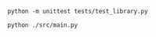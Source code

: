 ```commandline
python -m unittest tests/test_library.py
```

```commandline
python ./src/main.py
```